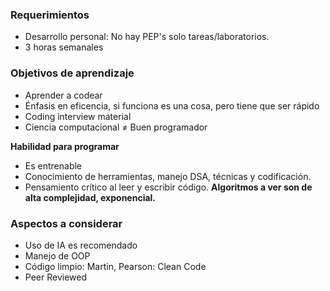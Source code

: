 ### Requerimientos
- Desarrollo personal: No hay PEP's solo tareas/laboratorios.
- 3 horas semanales
### Objetivos de aprendizaje
- Aprender a codear
- Énfasis en eficencia, si funciona es una cosa, pero tiene que ser rápido
- Coding interview material
- Ciencia computacional $\neq$ Buen programador

**Habilidad para programar**
- Es entrenable
- Conocimiento de herramientas, manejo DSA, técnicas y codificación.
- Pensamiento crítico al leer y escribir código.
**Algoritmos a ver son de alta complejidad, exponencial.**
### Aspectos a considerar
- Uso de IA es recomendado
- Manejo de OOP
- Código limpio: Martin, Pearson: Clean Code
- Peer Reviewed